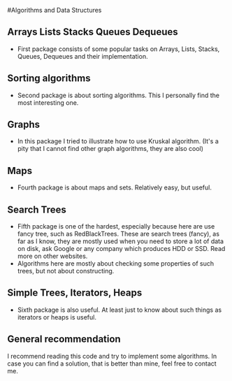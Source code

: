 #Algorithms and Data Structures

## Arrays Lists Stacks Queues Dequeues 

* First package consists of some popular tasks on Arrays, Lists, Stacks, Queues, Dequeues and their implementation.

## Sorting algorithms

* Second package is about sorting algorithms. This I personally find the most interesting one.

## Graphs

* In this package I tried to illustrate how to use Kruskal algorithm. (It's a pity that I cannot find other graph algorithms, they are also cool)

## Maps

* Fourth package is about maps and sets. Relatively easy, but useful.

## Search Trees

* Fifth package is one of the hardest, especially because here are use fancy tree, such as RedBlackTrees.
These are search trees (fancy), as far as I know, they are mostly used when you need to store a lot of data on disk, 
ask Google or any company which produces HDD or SSD. Read more on other websites. 
* Algorithms here are mostly about checking some properties of such trees, but not about constructing.

## Simple Trees, Iterators, Heaps

* Sixth package is also useful. At least just to know about such things as iterators or heaps is useful. 

## General recommendation

I recommend reading this code and try to implement some algorithms. In case you can find a solution, that is better than mine,
feel free to contact me.


